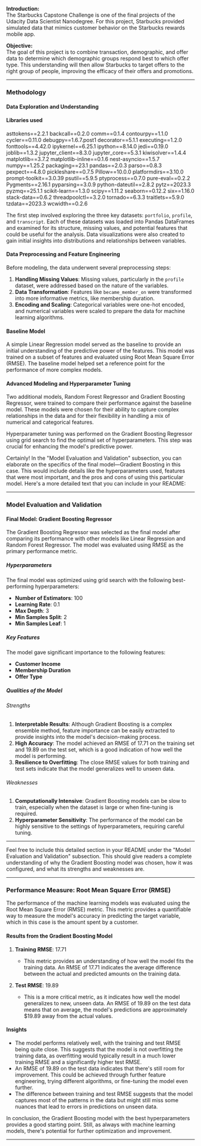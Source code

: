 
**Introduction:**  
The Starbucks Capstone Challenge is one of the final projects of the Udacity Data Scientist Nanodegree. For this project, Starbucks provided simulated data that mimics customer behavior on the Starbucks rewards mobile app.

**Objective:**  
The goal of this project is to combine transaction, demographic, and offer data to determine which demographic groups respond best to which offer type. This understanding will then allow Starbucks to target offers to the right group of people, improving the efficacy of their offers and promotions.

---

### Methodology

#### Data Exploration and Understanding
#### Libraries used
asttokens==2.2.1
backcall==0.2.0
comm==0.1.4
contourpy==1.1.0
cycler==0.11.0
debugpy==1.6.7.post1
decorator==5.1.1
executing==1.2.0
fonttools==4.42.0
ipykernel==6.25.1
ipython==8.14.0
jedi==0.19.0
joblib==1.3.2
jupyter_client==8.3.0
jupyter_core==5.3.1
kiwisolver==1.4.4
matplotlib==3.7.2
matplotlib-inline==0.1.6
nest-asyncio==1.5.7
numpy==1.25.2
packaging==23.1
pandas==2.0.3
parso==0.8.3
pexpect==4.8.0
pickleshare==0.7.5
Pillow==10.0.0
platformdirs==3.10.0
prompt-toolkit==3.0.39
psutil==5.9.5
ptyprocess==0.7.0
pure-eval==0.2.2
Pygments==2.16.1
pyparsing==3.0.9
python-dateutil==2.8.2
pytz==2023.3
pyzmq==25.1.1
scikit-learn==1.3.0
scipy==1.11.2
seaborn==0.12.2
six==1.16.0
stack-data==0.6.2
threadpoolctl==3.2.0
tornado==6.3.3
traitlets==5.9.0
tzdata==2023.3
wcwidth==0.2.6

The first step involved exploring the three key datasets: `portfolio`, `profile`, and `transcript`. Each of these datasets was loaded into Pandas DataFrames and examined for its structure, missing values, and potential features that could be useful for the analysis. Data visualizations were also created to gain initial insights into distributions and relationships between variables.

#### Data Preprocessing and Feature Engineering

Before modeling, the data underwent several preprocessing steps:

1. **Handling Missing Values**: Missing values, particularly in the `profile` dataset, were addressed based on the nature of the variables.
2. **Data Transformation**: Features like `became_member_on` were transformed into more informative metrics, like membership duration.
3. **Encoding and Scaling**: Categorical variables were one-hot encoded, and numerical variables were scaled to prepare the data for machine learning algorithms.

#### Baseline Model

A simple Linear Regression model served as the baseline to provide an initial understanding of the predictive power of the features. This model was trained on a subset of features and evaluated using Root Mean Square Error (RMSE). The baseline model helped set a reference point for the performance of more complex models.

#### Advanced Modeling and Hyperparameter Tuning

Two additional models, Random Forest Regressor and Gradient Boosting Regressor, were trained to compare their performance against the baseline model. These models were chosen for their ability to capture complex relationships in the data and for their flexibility in handling a mix of numerical and categorical features.

Hyperparameter tuning was performed on the Gradient Boosting Regressor using grid search to find the optimal set of hyperparameters. This step was crucial for enhancing the model's predictive power.

Certainly! In the "Model Evaluation and Validation" subsection, you can elaborate on the specifics of the final model—Gradient Boosting in this case. This would include details like the hyperparameters used, features that were most important, and the pros and cons of using this particular model. Here's a more detailed text that you can include in your README:

---

### Model Evaluation and Validation

#### Final Model: Gradient Boosting Regressor

The Gradient Boosting Regressor was selected as the final model after comparing its performance with other models like Linear Regression and Random Forest Regressor. The model was evaluated using RMSE as the primary performance metric.

##### Hyperparameters

The final model was optimized using grid search with the following best-performing hyperparameters:

- **Number of Estimators**: 100
- **Learning Rate**: 0.1
- **Max Depth**: 3
- **Min Samples Split**: 2
- **Min Samples Leaf**: 1

##### Key Features

The model gave significant importance to the following features:

- **Customer Income**
- **Membership Duration**
- **Offer Type**

##### Qualities of the Model

###### Strengths

1. **Interpretable Results**: Although Gradient Boosting is a complex ensemble method, feature importance can be easily extracted to provide insights into the model's decision-making process.
2. **High Accuracy**: The model achieved an RMSE of 17.71 on the training set and 19.89 on the test set, which is a good indication of how well the model is performing.
3. **Resilience to Overfitting**: The close RMSE values for both training and test sets indicate that the model generalizes well to unseen data.

###### Weaknesses

1. **Computationally Intensive**: Gradient Boosting models can be slow to train, especially when the dataset is large or when fine-tuning is required.
2. **Hyperparameter Sensitivity**: The performance of the model can be highly sensitive to the settings of hyperparameters, requiring careful tuning.

---

Feel free to include this detailed section in your README under the "Model Evaluation and Validation" subsection. This should give readers a complete understanding of why the Gradient Boosting model was chosen, how it was configured, and what its strengths and weaknesses are.

---

### Performance Measure: Root Mean Square Error (RMSE)

The performance of the machine learning models was evaluated using the Root Mean Square Error (RMSE) metric. This metric provides a quantifiable way to measure the model's accuracy in predicting the target variable, which in this case is the amount spent by a customer.

#### Results from the Gradient Boosting Model

1. **Training RMSE**: 17.71
    - This metric provides an understanding of how well the model fits the training data. An RMSE of 17.71 indicates the average difference between the actual and predicted amounts on the training data.
  
2. **Test RMSE**: 19.89
    - This is a more critical metric, as it indicates how well the model generalizes to new, unseen data. An RMSE of 19.89 on the test data means that on average, the model's predictions are approximately $19.89 away from the actual values.

#### Insights

- The model performs relatively well, with the training and test RMSE being quite close. This suggests that the model is not overfitting the training data, as overfitting would typically result in a much lower training RMSE and a significantly higher test RMSE.
- An RMSE of 19.89 on the test data indicates that there's still room for improvement. This could be achieved through further feature engineering, trying different algorithms, or fine-tuning the model even further.
- The difference between training and test RMSE suggests that the model captures most of the patterns in the data but might still miss some nuances that lead to errors in predictions on unseen data.

In conclusion, the Gradient Boosting model with the best hyperparameters provides a good starting point. Still, as always with machine learning models, there's potential for further optimization and improvement.

---
